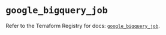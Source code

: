 # `google_bigquery_job`

Refer to the Terraform Registry for docs: [`google_bigquery_job`](https://registry.terraform.io/providers/hashicorp/google/5.29.1/docs/resources/bigquery_job).
